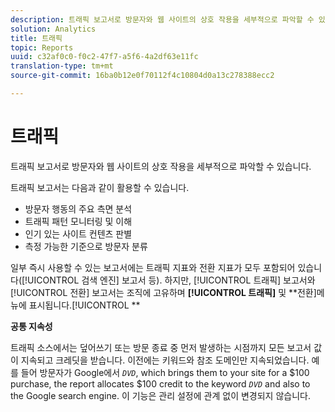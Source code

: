 ```yaml
---
description: 트래픽 보고서로 방문자와 웹 사이트의 상호 작용을 세부적으로 파악할 수 있습니다.
solution: Analytics
title: 트래픽
topic: Reports
uuid: c32af0c0-f0c2-47f7-a5f6-4a2df63e11fc
translation-type: tm+mt
source-git-commit: 16ba0b12e0f70112f4c10804d0a13c278388ecc2

---
```



# 트래픽

트래픽 보고서로 방문자와 웹 사이트의 상호 작용을 세부적으로 파악할 수 있습니다.

트래픽 보고서는 다음과 같이 활용할 수 있습니다.

*  방문자 행동의 주요 측면 분석
*  트래픽 패턴 모니터링 및 이해
*  인기 있는 사이트 컨텐츠 판별
*  측정 가능한 기준으로 방문자 분류

일부 즉시 사용할 수 있는 보고서에는 트래픽 지표와 전환 지표가 모두 포함되어 있습니다([!UICONTROL 검색 엔진] 보고서 등). 하지만, [!UICONTROL 트래픽] 보고서와 [!UICONTROL 전환] 보고서는 조직에 고유하며 **[!UICONTROL 트래픽]** 및 **전환]메뉴에 표시됩니다.[!UICONTROL **

**공통 지속성**

트래픽 소스에서는 덮어쓰기 또는 방문 종료 중 먼저 발생하는 시점까지 모든 보고서 값이 지속되고 크레딧을 받습니다. 이전에는 키워드와 참조 도메인만 지속되었습니다. 예를 들어 방문자가 Google에서 *`DVD`*, which brings them to your site for a $100 purchase, the report allocates $100 credit to the keyword *`DVD`* and also to the Google search engine. 이 기능은 관리 설정에 관계 없이 변경되지 않습니다.
